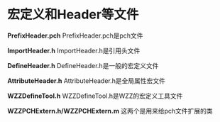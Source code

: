 宏定义和Header等文件
====

**PrefixHeader.pch**
PrefixHeader.pch是pch文件

**ImportHeader.h**
ImportHeader.h是引用头文件

**DefineHeader.h**
DefineHeader.h是一般的宏定义文件

**AttributeHeader.h**
AttributeHeader.h是全局属性宏文件

**WZZDefineTool.h**
WZZDefineTool.h是WZZ的宏定义工具文件

**WZZPCHExtern.h/WZZPCHExtern.m**
这两个是用来给pch文件扩展的类
